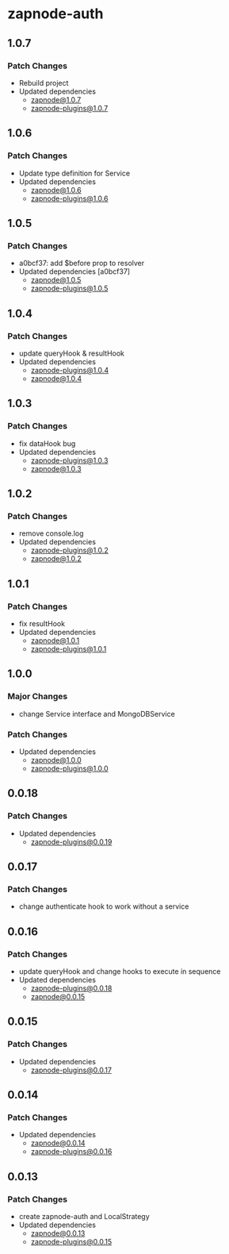 # zapnode-auth

## 1.0.7

### Patch Changes

- Rebuild project
- Updated dependencies
  - zapnode@1.0.7
  - zapnode-plugins@1.0.7

## 1.0.6

### Patch Changes

- Update type definition for Service
- Updated dependencies
  - zapnode@1.0.6
  - zapnode-plugins@1.0.6

## 1.0.5

### Patch Changes

- a0bcf37: add $before prop to resolver
- Updated dependencies [a0bcf37]
  - zapnode@1.0.5
  - zapnode-plugins@1.0.5

## 1.0.4

### Patch Changes

- update queryHook & resultHook
- Updated dependencies
  - zapnode-plugins@1.0.4
  - zapnode@1.0.4

## 1.0.3

### Patch Changes

- fix dataHook bug
- Updated dependencies
  - zapnode-plugins@1.0.3
  - zapnode@1.0.3

## 1.0.2

### Patch Changes

- remove console.log
- Updated dependencies
  - zapnode-plugins@1.0.2
  - zapnode@1.0.2

## 1.0.1

### Patch Changes

- fix resultHook
- Updated dependencies
  - zapnode@1.0.1
  - zapnode-plugins@1.0.1

## 1.0.0

### Major Changes

- change Service interface and MongoDBService

### Patch Changes

- Updated dependencies
  - zapnode@1.0.0
  - zapnode-plugins@1.0.0

## 0.0.18

### Patch Changes

- Updated dependencies
  - zapnode-plugins@0.0.19

## 0.0.17

### Patch Changes

- change authenticate hook to work without a service

## 0.0.16

### Patch Changes

- update queryHook and change hooks to execute in sequence
- Updated dependencies
  - zapnode-plugins@0.0.18
  - zapnode@0.0.15

## 0.0.15

### Patch Changes

- Updated dependencies
  - zapnode-plugins@0.0.17

## 0.0.14

### Patch Changes

- Updated dependencies
  - zapnode@0.0.14
  - zapnode-plugins@0.0.16

## 0.0.13

### Patch Changes

- create zapnode-auth and LocalStrategy
- Updated dependencies
  - zapnode@0.0.13
  - zapnode-plugins@0.0.15
